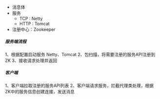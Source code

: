 * 消息体
* 服务
    * TCP : Netty
    * HTTP : Tomcat
* 注册中心：Zookeeper


##### 服务端流程

1、根据配置启动服务
    Netty、Tomcat
2、包扫描，将需要注册的服务API注册到ZK
3、接收请求处理并返回

##### 客户端
1、客户端拉取注册的服务API列表
2、客户端请求服务，拦截代理类处理，根据ZK中的服务信息创建连接，发送消息


   